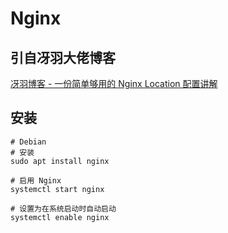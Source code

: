 # Nginx

## 引自冴羽大佬博客

[冴羽博客 - 一份简单够用的 Nginx Location 配置讲解](https://github.com/mqyqingfeng/Blog/issues/242)

## 安装

```shell
# Debian
# 安装
sudo apt install nginx

# 启用 Nginx
systemctl start nginx

# 设置为在系统启动时自动启动
systemctl enable nginx
```
